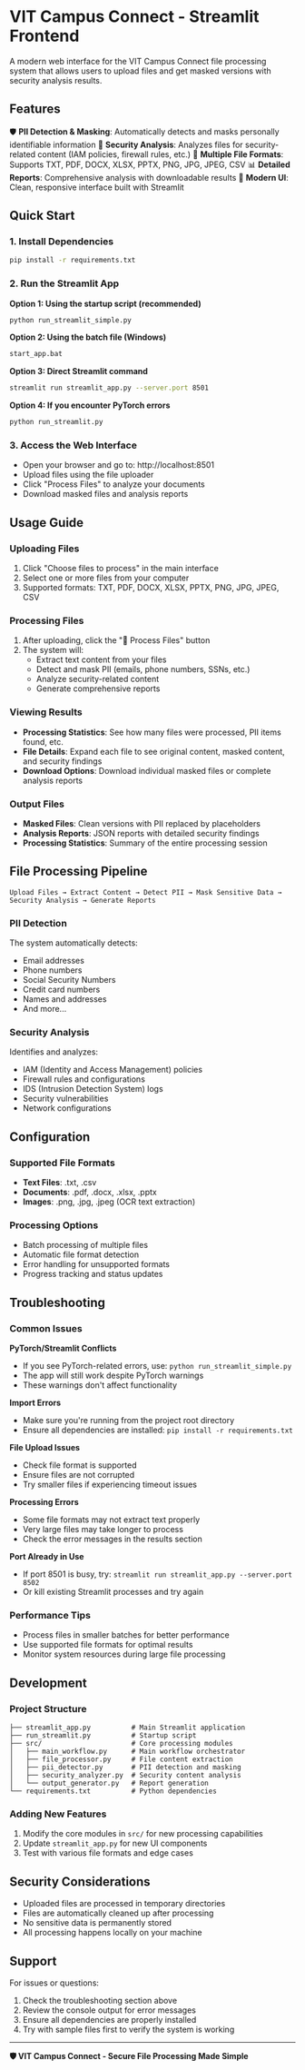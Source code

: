 # VIT Campus Connect - Streamlit Frontend

A modern web interface for the VIT Campus Connect file processing system that allows users to upload files and get masked versions with security analysis results.

## Features

🛡️ **PII Detection & Masking**: Automatically detects and masks personally identifiable information
🔐 **Security Analysis**: Analyzes files for security-related content (IAM policies, firewall rules, etc.)
📁 **Multiple File Formats**: Supports TXT, PDF, DOCX, XLSX, PPTX, PNG, JPG, JPEG, CSV
📊 **Detailed Reports**: Comprehensive analysis with downloadable results
🎨 **Modern UI**: Clean, responsive interface built with Streamlit

## Quick Start

### 1. Install Dependencies
```bash
pip install -r requirements.txt
```

### 2. Run the Streamlit App

**Option 1: Using the startup script (recommended)**
```bash
python run_streamlit_simple.py
```

**Option 2: Using the batch file (Windows)**
```bash
start_app.bat
```

**Option 3: Direct Streamlit command**
```bash
streamlit run streamlit_app.py --server.port 8501
```

**Option 4: If you encounter PyTorch errors**
```bash
python run_streamlit.py
```

### 3. Access the Web Interface
- Open your browser and go to: http://localhost:8501
- Upload files using the file uploader
- Click "Process Files" to analyze your documents
- Download masked files and analysis reports

## Usage Guide

### Uploading Files
1. Click "Choose files to process" in the main interface
2. Select one or more files from your computer
3. Supported formats: TXT, PDF, DOCX, XLSX, PPTX, PNG, JPG, JPEG, CSV

### Processing Files
1. After uploading, click the "🚀 Process Files" button
2. The system will:
   - Extract text content from your files
   - Detect and mask PII (emails, phone numbers, SSNs, etc.)
   - Analyze security-related content
   - Generate comprehensive reports

### Viewing Results
- **Processing Statistics**: See how many files were processed, PII items found, etc.
- **File Details**: Expand each file to see original content, masked content, and security findings
- **Download Options**: Download individual masked files or complete analysis reports

### Output Files
- **Masked Files**: Clean versions with PII replaced by placeholders
- **Analysis Reports**: JSON reports with detailed security findings
- **Processing Statistics**: Summary of the entire processing session

## File Processing Pipeline

```
Upload Files → Extract Content → Detect PII → Mask Sensitive Data → Security Analysis → Generate Reports
```

### PII Detection
The system automatically detects:
- Email addresses
- Phone numbers
- Social Security Numbers
- Credit card numbers
- Names and addresses
- And more...

### Security Analysis
Identifies and analyzes:
- IAM (Identity and Access Management) policies
- Firewall rules and configurations
- IDS (Intrusion Detection System) logs
- Security vulnerabilities
- Network configurations

## Configuration

### Supported File Formats
- **Text Files**: .txt, .csv
- **Documents**: .pdf, .docx, .xlsx, .pptx
- **Images**: .png, .jpg, .jpeg (OCR text extraction)

### Processing Options
- Batch processing of multiple files
- Automatic file format detection
- Error handling for unsupported formats
- Progress tracking and status updates

## Troubleshooting

### Common Issues

**PyTorch/Streamlit Conflicts**
- If you see PyTorch-related errors, use: `python run_streamlit_simple.py`
- The app will still work despite PyTorch warnings
- These warnings don't affect functionality

**Import Errors**
- Make sure you're running from the project root directory
- Ensure all dependencies are installed: `pip install -r requirements.txt`

**File Upload Issues**
- Check file format is supported
- Ensure files are not corrupted
- Try smaller files if experiencing timeout issues

**Processing Errors**
- Some file formats may not extract text properly
- Very large files may take longer to process
- Check the error messages in the results section

**Port Already in Use**
- If port 8501 is busy, try: `streamlit run streamlit_app.py --server.port 8502`
- Or kill existing Streamlit processes and try again

### Performance Tips
- Process files in smaller batches for better performance
- Use supported file formats for optimal results
- Monitor system resources during large file processing

## Development

### Project Structure
```
├── streamlit_app.py          # Main Streamlit application
├── run_streamlit.py          # Startup script
├── src/                      # Core processing modules
│   ├── main_workflow.py      # Main workflow orchestrator
│   ├── file_processor.py     # File content extraction
│   ├── pii_detector.py       # PII detection and masking
│   ├── security_analyzer.py  # Security content analysis
│   └── output_generator.py   # Report generation
└── requirements.txt          # Python dependencies
```

### Adding New Features
1. Modify the core modules in `src/` for new processing capabilities
2. Update `streamlit_app.py` for new UI components
3. Test with various file formats and edge cases

## Security Considerations

- Uploaded files are processed in temporary directories
- Files are automatically cleaned up after processing
- No sensitive data is permanently stored
- All processing happens locally on your machine

## Support

For issues or questions:
1. Check the troubleshooting section above
2. Review the console output for error messages
3. Ensure all dependencies are properly installed
4. Try with sample files first to verify the system is working

---

**🛡️ VIT Campus Connect - Secure File Processing Made Simple**

